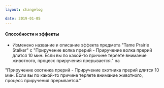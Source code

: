```yaml
---
layout: changelog

date: 2019-01-05
---
```


#### Способности и эффекты

- Изменено название и описание эффекта предмета "Tame Prairie Stalker" с 
"Приручение волка прерий - Приручение волка прерий длится 10 мин. Если вы по какой-то причине теряете внимание животного, процесс приручения прерывается." на 

"Приручение охотника прерий - Приручение охотника прерий длится 10 мин. Если вы по какой-то причине теряете внимание животного, процесс приручения прерывается."